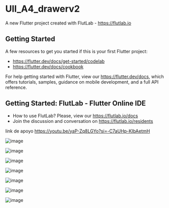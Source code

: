 # Ull_A4_drawerv2

A new Flutter project created with FlutLab - https://flutlab.io

## Getting Started

A few resources to get you started if this is your first Flutter project:

- https://flutter.dev/docs/get-started/codelab
- https://flutter.dev/docs/cookbook

For help getting started with Flutter, view our
https://flutter.dev/docs, which offers tutorials,
samples, guidance on mobile development, and a full API reference.

## Getting Started: FlutLab - Flutter Online IDE

- How to use FlutLab? Please, view our https://flutlab.io/docs
- Join the discussion and conversation on https://flutlab.io/residents

link de apoyo
https://youtu.be/yaP-Zq8LGYo?si=-C7aUHp-KIbAetmH

![image](https://github.com/Rodriguezb128/Ull_A4_drawerv2/assets/143763162/cec46d57-9c10-41b2-a2f8-a868f636186a)


![image](https://github.com/Rodriguezb128/Ull_A4_drawerv2/assets/143763162/221d6f10-88dc-4c98-bc84-70cb363f93be)

![image](https://github.com/Rodriguezb128/Ull_A4_drawerv2/assets/143763162/d392003b-9c17-4193-b3a1-5c49900f561b)

![image](https://github.com/Rodriguezb128/Ull_A4_drawerv2/assets/143763162/7deead11-5d5e-4cdb-b55e-ec3d92b876e2)

![image](https://github.com/Rodriguezb128/Ull_A4_drawerv2/assets/143763162/45a5696d-2500-4385-9734-c3c7ee1abe0b)

![image](https://github.com/Rodriguezb128/Ull_A4_drawerv2/assets/143763162/82e99d7e-ad25-4ad5-9dda-bfacbf311c41)

![image](https://github.com/Rodriguezb128/Ull_A4_drawerv2/assets/143763162/87732949-15f9-40b5-9234-7fa94024a520)
